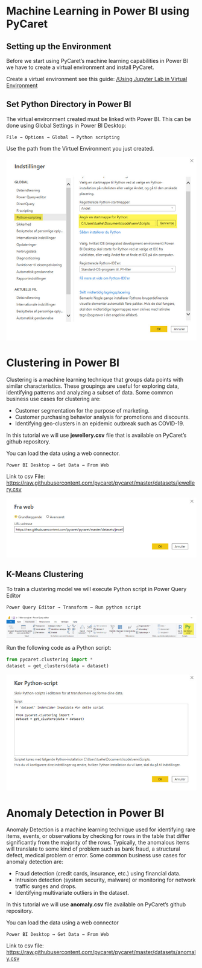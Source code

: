 # Machine Learning in Power BI using PyCaret

## Setting up the Environment
Before we start using PyCaret’s machine learning capabilities in Power BI we have to create a virtual environment and install PyCaret.

Create a virtuel environment see this guide: [/Using Jupyter Lab in Virtual Environment](./Using_Jupyter_Lab_in_Virtual_Environme.md)

## Set Python Directory in Power BI
The virtual environment created must be linked with Power BI. This can be done using Global Settings in Power BI Desktop:

    File → Options → Global → Python scripting

Use the path from the Virtuel Environment you just created.

![](./image/power_bi_path.jpg)

# Clustering in Power BI
Clustering is a machine learning technique that groups data points with similar characteristics. These groupings are useful for exploring data, identifying patterns and analyzing a subset of data. Some common business use cases for clustering are:

- Customer segmentation for the purpose of marketing.
- Customer purchasing behavior analysis for promotions and discounts.
- Identifying geo-clusters in an epidemic outbreak such as COVID-19.

In this tutorial we will use **jewellery.csv** file that is available on PyCaret’s github repository. 

You can load the data using a web connector. 

    Power BI Desktop → Get Data → From Web

Link to csv File: https://raw.githubusercontent.com/pycaret/pycaret/master/datasets/jewellery.csv

![](./image/filelink.jpg)

## K-Means Clustering
To train a clustering model we will execute Python script in Power Query Editor

    Power Query Editor → Transform → Run python script

![](./image/powerquery_python.jpg)

Run the following code as a Python script:

```python
from pycaret.clustering import *
dataset = get_clusters(data = dataset)
```

![](./image/python_script.jpg)

# Anomaly Detection in Power BI
Anomaly Detection is a machine learning technique used for identifying rare items, events, or observations by checking for rows in the table that differ significantly from the majority of the rows. Typically, the anomalous items will translate to some kind of problem such as bank fraud, a structural defect, medical problem or error. Some common business use cases for anomaly detection are:

- Fraud detection (credit cards, insurance, etc.) using financial data.
- Intrusion detection (system security, malware) or monitoring for network traffic surges and drops.
- Identifying multivariate outliers in the dataset.

In this tutorial we will use **anomaly.csv** file available on PyCaret’s github repository. 

You can load the data using a web connector

    Power BI Desktop → Get Data → From Web

Link to csv file: https://raw.githubusercontent.com/pycaret/pycaret/master/datasets/anomaly.csv
